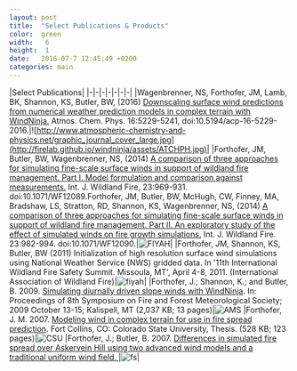 ```yaml
---
layout: post
title:  "Select Publications & Products"
color:  green
width:   6 
height:  1
date:   2016-07-7 12:45:49 +0200
categories: main
---
```


|Select Publications|
|-|-|-|-|-|-|-|
|Wagenbrenner, NS, Forthofer, JM, Lamb, BK, Shannon, KS, Butler, BW, (2016) [Downscaling surface wind predictions from numerical weather prediction models in complex terrain with WindNinja.](http://www.atmos-chem-phys.net/16/5229/2016/acp-16-5229-2016.pdf) Atmos. Chem. Phys. 16:5229-5241, doi:10.5194/acp-16-5229-2016.|![http://www.atmospheric-chemistry-and-physics.net/graphic_journal_cover_large.jpg](http://firelab.github.io/windninja/assets/ATCHPH.jpg)|
|Forthofer, JM, Butler, BW, Wagenbrenner, NS, (2014) [A comparison of three approaches for simulating fine-scale surface winds in support of wildland fire management. Part I. Model formulation and comparison against measurements.](http://www.fs.fed.us/rm/pubs_other/rmrs_2014_forthofer_j001.pdf) Int. J. Wildland Fire, 23:969-931. doi:10.1071/WF12089.Forthofer, JM, Butler, BW, McHugh, CW, Finney, MA, Bradshaw, LS, Stratton, RD, Shannon, KS, Wagenbrenner, NS, (2014) [A comparison of three approaches for simulating fine-scale surface winds in support of wildland fire management. Part II. An exploratory study of the effect of simulated winds on fire growth simulations.](https://www.researchgate.net/publication/264824467_A_comparison_of_three_approaches_for_simulating_fine-scale_surface_winds_in_support_of_wildland_fire_management_Part_II_An_exploratory_study_of_the_effect_of_simulated_winds_on_fire_growth_simulations) Int. J. Wildland Fire. 23:982-994. doi:10.1071/WF12090.|![FIYAH](http://firelab.github.io/windninja/assets/IJWF.png)|
|Forthofer, JM, Shannon, KS, Butler, BW (2011) Initialization of high resolution surface wind simulations using National Weather Service (NWS) gridded data. In '11th International Wildland Fire Safety Summit. Missoula, MT', April 4-8, 2011. (International Association of Wildland Fire)|![fiyah](http://www.iawfonline.org/IAWF%20Logo%20Redsign5%20compressed.jpg)|
|Forthofer, J.; Shannon, K.; and Butler, B. 2009. [Simulating diurnally driven slope winds with WindNinja](https://ams.confex.com/ams/8Fire/techprogram/paper_156275.htm). In: Proceedings of 8th Symposium on Fire and Forest Meteorological Society; 2009 October 13-15; Kalispell, MT (2,037 KB; 13 pages)|![AMS](http://firelab.github.io/windninja/assets/AMS2.png)
|Forthofer, J. M. 2007. [Modeling wind in complex terrain for use in fire spread prediction](http://firelab.org/document/forthofer-thesis). Fort Collins, CO: Colorado State University, Thesis. (528 KB; 123 pages)|![CSU](http://firelab.github.io/windninja/assets/csu.png)
|Forthofer, J.; Butler, B. 2007. [Differences in simulated fire spread over Askervein Hill using two advanced wind models and a traditional uniform wind field. ](http://www.fs.fed.us/rm/pubs/rmrs_p046/rmrs_p046_123_127.pdf)|![fs](http://firelab.github.io/windninja/assets/usfs.png)|




